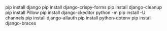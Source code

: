 pip install django
pip install django-crispy-forms
pip install django-cleanup
pip install Pillow
pip install django-ckeditor
python -m pip install -U channels
pip install django-allauth
pip install python-dotenv
pip install django-braces 
